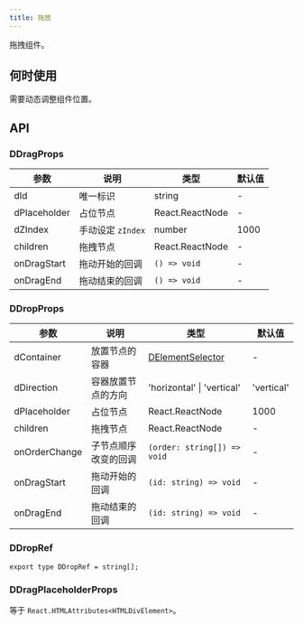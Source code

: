 ```yaml
---
title: 拖放
---
```


拖拽组件。

## 何时使用

需要动态调整组件位置。

## API

### DDragProps

<!-- prettier-ignore-start -->
| 参数 | 说明 | 类型 | 默认值 | 
| --- | --- | --- | --- | 
| dId | 唯一标识 | string | - |
| dPlaceholder | 占位节点 | React.ReactNode | - |
| dZIndex | 手动设定 `zIndex` | number | 1000 |
| children | 拖拽节点 | React.ReactNode | - |
| onDragStart | 拖动开始的回调 | `() => void` | - |
| onDragEnd | 拖动结束的回调 | `() => void` | - |
<!-- prettier-ignore-end -->

### DDropProps

<!-- prettier-ignore-start -->
| 参数 | 说明 | 类型 | 默认值 | 
| --- | --- | --- | --- | 
| dContainer | 放置节点的容器 | [DElementSelector](/components/Interface#DElementSelector) | - |
| dDirection | 容器放置节点的方向 | 'horizontal' \| 'vertical' | 'vertical' |
| dPlaceholder | 占位节点 | React.ReactNode | 1000 |
| children | 拖拽节点 | React.ReactNode | - |
| onOrderChange | 子节点顺序改变的回调 | `(order: string[]) => void` | - |
| onDragStart | 拖动开始的回调 | `(id: string) => void` | - |
| onDragEnd | 拖动结束的回调 | `(id: string) => void` | - |
<!-- prettier-ignore-end -->

### DDropRef

```tsx
export type DDropRef = string[];
```

### DDragPlaceholderProps

等于 `React.HTMLAttributes<HTMLDivElement>`。
